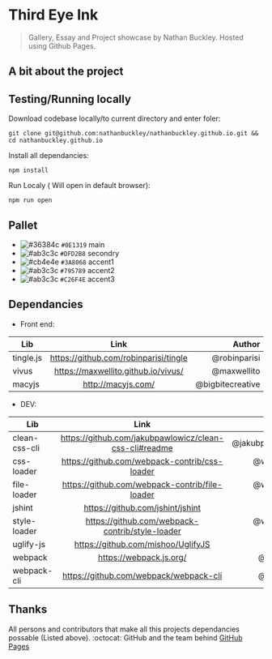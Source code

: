 # Third Eye Ink 

> Gallery, Essay and Project showcase by Nathan Buckley. Hosted using Github Pages.


A bit about the project
-----------------------



Testing/Running locally
------------------------
Download codebase locally/to current directory and enter foler:
```
git clone git@github.com:nathanbuckley/nathanbuckley.github.io.git && cd nathanbuckley.github.io
```

Install all dependancies:
```
npm install
```
Run Localy ( Will open in default browser):
```
npm run open
```


Pallet
------
- ![#36384c](https://placehold.it/15/0E1319/000000?text=+) `#0E1319` main
- ![#ab3c3c](https://placehold.it/15/DFD2B8/000000?text=+) `#DFD2B8` secondry
- ![#cb4e4e](https://placehold.it/15/3A8068/000000?text=+) `#3A8068` accent1
- ![#ab3c3c](https://placehold.it/15/795789/000000?text=+) `#795789` accent2
- ![#ab3c3c](https://placehold.it/15/C26F4E/000000?text=+) `#C26F4E` accent3




Dependancies
-----------------


- Front end: 


| Lib            | Link                                  | Author           |
| -------------- |:-------------------------------------:| ----------------:|
| tingle.js      | https://github.com/robinparisi/tingle | @robinparisi     |
| vivus          | https://maxwellito.github.io/vivus/   | @maxwellito      |
| macyjs         | http://macyjs.com/                    | @bigbitecreative |

- DEV:

| Lib            | Link                                                   | Author           |
| -------------- |:------------------------------------------------------:| ----------------:|
| clean-css-cli  | https://github.com/jakubpawlowicz/clean-css-cli#readme | @jakubpawlowicz  |
| css-loader     | https://github.com/webpack-contrib/css-loader          | @webpack-contrib |
| file-loader    | https://github.com/webpack-contrib/file-loader         | @webpack-contrib |
| jshint         | https://github.com/jshint/jshint                       | @jshint          |
| style-loader   | https://github.com/webpack-contrib/style-loader        | @webpack-contrib |
| uglify-js      | https://github.com/mishoo/UglifyJS                     | @mishoo          |
| webpack        | https://webpack.js.org/                                | @webpack         |
| webpack-cli    | https://github.com/webpack/webpack-cli                 | @webpack         |

Thanks
--------
All persons and contributors that make all this projects dependancies possable (Listed above).
:octocat: GitHub and the team behind [GitHub Pages](https://pages.github.com/)

